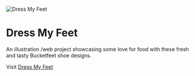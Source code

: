 ![Dress My Feet]('https://github.com/karencumlat/dressmyfeet//public/images/dressmyfeet.svg)

# Dress My Feet

An illustration /web project showcasing some love for food with these fresh and tasty Bucketfeet shoe designs.

Visit [Dress My Feet](https://karencumlat.github.io/dressmyfeet/)
